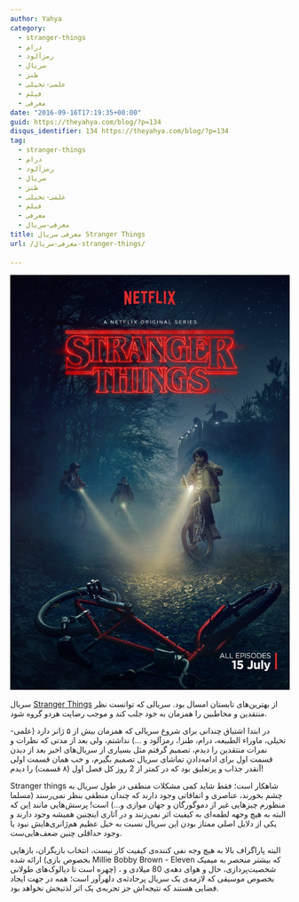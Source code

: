 ```yaml
---
author: Yahya
category:
  - stranger-things
  - درام
  - رمزآلود
  - سریال
  - طنز
  - علمی-تخیلی
  - فیلم
  - معرفی
date: "2016-09-16T17:19:35+00:00"
guid: https://theyahya.com/blog/?p=134
disqus_identifier: 134 https://theyahya.com/blog/?p=134
tag:
  - stranger-things
  - درام
  - رمزآلود
  - سریال
  - طنز
  - علمی-تخیلی
  - فیلم
  - معرفی
  - معرفی-سریال
title: معرفی سریال Stranger Things
url: /معرفی-سریال-stranger-things/

---
```

[![معرفی سریال stranger things](/wp-content/uploads/stranger-things-first-season.50673.jpg)](https://theyahya.com/blog/wp-content/uploads/stranger-things-first-season.50673.jpg)

سریال [Stranger Things](http://www.imdb.com/title/tt4574334/) از بهترین‌های تابستان امسال بود. سریالی که توانست نظر منتقدین و مخاطبین را همزمان به خود جلب کند و موجب رضایت هردو گروه شود.

در ابتدا اشتیاق چندانی برای شروع سریالی که همزمان بیش از ۵ ژانر دارد (علمی-تخیلی، ماوراء الطبیعه، درام، طنز!، رمزآلود و ...) نداشتم، ولی بعد از مدتی که نظرات و نمرات منتقدین را دیدم، تصمیم گرفتم مثل بسیاری از سریال‌های اخیر بعد از دیدن قسمت اول برای ادامه‌دادنِ تماشای سریال تصمیم بگیرم، و خب همان قسمت اولی آنقدر جذاب و پرتعلیق بود که در کمتر از 2 روز کل فصل اول (۸ قسمت) را دیدم!

Stranger things شاهکار است؛ فقط شاید کمی مشکلات منطقی در طول سریال به چشم بخورند، عناصری و اتفاقاتی وجود دارند که چندان منطقی بنظر نمی‌رسند (مسلما منظورم چیزهایی غیر از دموگورگان و جهان موازی و...) است! پرسش‌هایی مانند [این](http://movies.stackexchange.com/questions/59690/how-was-will-aware-of-the-lights) که البته به هیچ وجهه لطمه‌ای به کیفیت اثر نمی‌زنند و در آثاری اینچنین همیشه وجود دارند و یکی از دلایل اصلی ممتاز بودن این سریال نسبت به خیل عظیم هم‌ژانری‌هایش نبود یا وجود حداقلی چنین ضعف‌هایی‌ست.

البته پاراگراف بالا به هیچ وجه نفی کننده‌ی کیفیت کار نیست، انتخاب بازیگران، بازهایی ارائه شده (بخصوص بازی Millie Bobby Brown - Eleven که بیشتر منحصر به میمیک چهره است تا دیالوک‌های طولانی) ، شخصیت‌پردازی، حال و هوای دهه‌ی 80 میلادی و بخصوص موسیقی که لازمه‌ی یک سریال پرحادثه‌ی دلهر‌آور است؛ همه در جهت ایجاد فضایی هستند که نتیجه‌اش جز تجربه‌ی یک اثر لذتبخش نخواهد بود.
